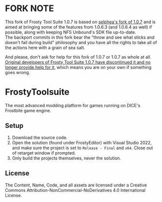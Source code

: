 # FORK NOTE

This fork of Frosty Tool Suite 1.0.7 is based on [selphea's fork of 1.0.7](https://github.com/selphea/FrostyToolsuite) and is aimed at bringing some of the features from 1.0.6.3 (and 1.0.6.4 as well) if possible, along with keeping NFS Unbound's SDK file up-to-date.
<br>The backport commits in this fork bear the "throw and see what sticks and doesn't fail during build" philosophy and you have all the rights to take all of the actions here with a grain of sea salt.

And please, don't ask for help for this fork of 1.0.7 or 1.0.7 as whole at all. [Original developers of Frosty Tool Suite 1.0.7 have discontinued it and no longer provide help for it](https://cdn.discordapp.com/attachments/951527850727600158/1221355214183989278/image.png?ex=661246ae&is=65ffd1ae&hm=5bea81af67c730e7477ae897158a4ec6bf59d994dea1327803dfe155dcc85a99&), which means you are on your own if something goes wrong.

# FrostyToolsuite
The most advanced modding platform for games running on DICE's Frostbite game engine.

## Setup

1. Download the source code.
2. Open the solution (found under FrostyEditor) with Visual Studio 2022, and make sure the project is set to ``Release - Final`` and ``x64``. Close out of retarget window if prompted.
3. Only build the projects themselves, never the solution.

## License
The Content, Name, Code, and all assets are licensed under a Creative Commons Attribution-NonCommercial-NoDerivatives 4.0 International License.
